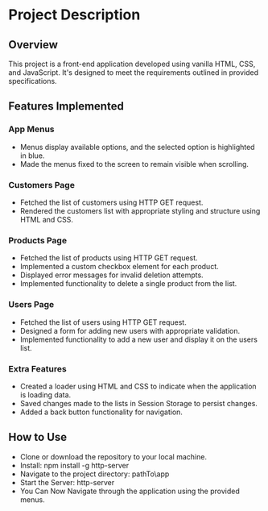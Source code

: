 # Project Description

## Overview
This project is a front-end application developed using vanilla HTML, CSS, and JavaScript. It's designed to meet the requirements outlined in provided specifications. 
## Features Implemented

### App Menus
- Menus display available options, and the selected option is highlighted in blue.
- Made the menus fixed to the screen to remain visible when scrolling.

### Customers Page
- Fetched the list of customers using HTTP GET request.
- Rendered the customers list with appropriate styling and structure using HTML and CSS.

### Products Page
- Fetched the list of products using HTTP GET request.
- Implemented a custom checkbox element for each product.
- Displayed error messages for invalid deletion attempts.
- Implemented functionality to delete a single product from the list.

### Users Page
- Fetched the list of users using HTTP GET request.
- Designed a form for adding new users with appropriate validation.
- Implemented functionality to add a new user and display it on the users list.

### Extra Features
- Created a loader using HTML and CSS to indicate when the application is loading data.
- Saved changes made to the lists in Session Storage to persist changes.
- Added a back button functionality for navigation.

## How to Use
- Clone or download the repository to your local machine.
- Install: npm install -g http-server
- Navigate to the project directory: pathTo\app
- Start the Server: http-server
- You Can Now Navigate through the application using the provided menus.

